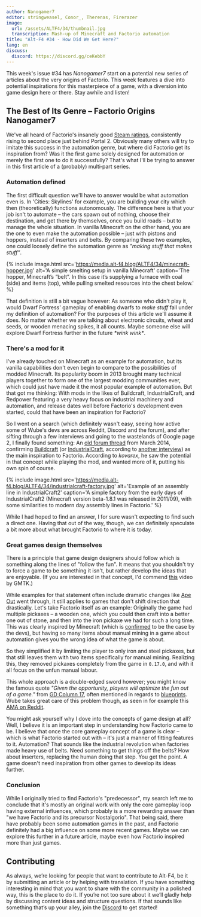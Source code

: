 ```yaml
---
author: Nanogamer7
editor: stringweasel, Conor_, Therenas, Firerazer
image:
  url: /assets/ALTF4/34/thumbnail.jpg
  transcription: Mash-up of Minecraft and Factorio automation
title: "Alt-F4 #34 - How Did We Get Here?"
lang: en
discuss:
  discord: https://discord.gg/ceKebbY
---
```


This week's issue #34 has *Nanogamer7* start on a potential new series of articles about the very origins of Factorio. This week features a dive into potential inspirations for this masterpiece of a game, with a diversion into game design here or there. Stay awhile and listen!

## The Best of Its Genre – Factorio Origins <author>Nanogamer7</author>

We've all heard of Factorio's insanely good [Steam ratings](https://steamdb.info/stats/gameratings/), consistently rising to second place just behind Portal 2. Obviously many others will try to imitate this success in the automation genre, but where did Factorio get its inspiration from? Was it the first game solely designed for automation or merely the first one to do it successfully? That's what I'll be trying to answer in this first article of a (probably) multi‐part series.

### Automation defined

The first difficult question we'll have to answer would be what automation even is. In 'Cities: Skylines' for example, you are building your city which then (theoretically) functions autonomously. The difference here is that your job isn't to automate – the cars spawn out of nothing, choose their destination, and get there by themselves, once you build roads – but to manage the whole situation. In vanilla Minecraft on the other hand, you are the one to even make the automation possible – just with pistons and hoppers, instead of inserters and belts. By comparing these two examples, one could loosely define the automation genre as *"making stuff that makes stuff"*.

{% include image.html src='https://media.alt-f4.blog/ALTF4/34/minecraft-hopper.jpg' alt='A simple smelting setup in vanilla Minecraft' caption='The hopper, Minecraft’s “belt”. In this case it’s supplying a furnace with coal (side) and items (top), while pulling smelted resources into the chest below.' %}

That definition is still a bit vague however: As someone who didn't play it, would Dwarf Fortress' gameplay of enabling dwarfs to *make stuff* fall under my definition of automation? For the purposes of this article we'll assume it does. No matter whether we are talking about electronic circuits, wheat and seeds, or wooden menacing spikes, it all counts. Maybe someone else will explore Dwarf Fortress further in the future *\*wink wink\**.

### There's a mod for it

I've already touched on Minecraft as an example for automation, but its vanilla capabilities don't even begin to compare to the possibilities of modded Minecraft. Its popularity boom in 2013 brought many technical players together to form one of the largest modding communities ever, which could just have made it the most popular example of automation. But that got me thinking: With mods in the likes of Buildcraft, IndustrialCraft, and Redpower featuring a very heavy focus on industrial machinery and automation, and release dates well before Factorio's development even started, could that have been an inspiration for Factorio?

So I went on a search (which definitely wasn't easy, seeing how active some of Wube's devs are across Reddit, Discord and the forum), and after sifting through a few interviews and going to the wastelands of Google page 2, I finally found something: An [old forum thread](https://forums.factorio.com/viewtopic.php?f=5&t=3026) from March 2014, confirming [Buildcraft](https://sourceforge.net/projects/buildcraft/) (or [IndustrialCraft](https://www.industrial-craft.net/), according to [another interview](https://youtu.be/zdttvM3dwPk?t=77)) as the main inspiration to Factorio. According to *kovarex*, he saw the potential in that concept while playing the mod, and wanted more of it, putting his own spin of course.

{% include image.html src='https://media.alt-f4.blog/ALTF4/34/industrialcraft-factory.jpg' alt='Example of an assembly line in IndustrialCraft2' caption='A simple factory from the early days of IndustrialCraft2 (Minecraft version beta-1.8.1 was released in 2011/09), with some similarities to modern day assembly lines in Factorio.' %}

While I had hoped to find an answer, I for sure wasn't expecting to find such a direct one. Having that out of the way, though, we can definitely speculate a bit more about what brought Factorio to where it is today.

### Great games design themselves

There is a principle that game design designers should follow which is something along the lines of "follow the fun". It means that you shouldn't try to force a game to be something it isn't, but rather develop the ideas that are enjoyable. (If you are interested in that concept, I'd commend [this](https://youtu.be/kMDe7_YwVKI) video by GMTK.)

While examples for that statement often include dramatic changes like [Ape Out](https://en.wikipedia.org/wiki/Ape_Out) went through, it still applies to games that don't shift direction that drastically. Let's take Factorio itself as an example: Originally the game had multiple pickaxes – a wooden one, which you could then craft into a better one out of stone, and then into the iron pickaxe we had for such a long time. This was clearly inspired by Minecraft (which is [confirmed](https://www.factorio.com/blog/post/fff-266) to be the case by the devs), but having so many items about manual mining in a game about automation gives you the wrong idea of what the game is about.

So they simplified it by limiting the player to only iron and steel pickaxes, but that still leaves them with two items specifically for manual mining. Realizing this, they removed pickaxes completely from the game in `0.17.0`, and with it all focus on the unfun manual labour.

This whole approach is a double-edged sword however; you might know the famous quote *"Given the opportunity, players will optimize the fun out of a game."* from [GD Column 17](https://www.designer-notes.com/?p=369), often mentioned in regards to [blueprints](https://alt-f4.blog/ALTF4-22/). Wube takes great care of this problem though, as seen in for example this [AMA on Reddit](https://www.reddit.com/r/factorio/comments/in5d3i/developer_technicaloriented_ama/g45ay4e/).

You might ask yourself why I dove into the concepts of game design at all? Well, I believe it is an important step in understanding how Factorio came to be. I believe that once the core gameplay concept of a game is clear – which is what Factorio started out with – it's just a manner of fitting features to it. Automation? That sounds like the industrial revolution when factories made heavy use of belts. Need something to get things off the belts? How about inserters, replacing the human doing that step. You get the point. A game doesn't need inspiration from other games to develop its ideas further.

### Conclusion

While I originally tried to find Factorio's "predecessor", my search left me to conclude that it's mostly an original work with only the core gameplay loop having external influences, which probably is a more rewarding answer than "we have Factorio and its precursor Nostalgorio". That being said, there have probably been some automation games in the past, and Factorio definitely had a big influence on some more recent games. Maybe we can explore this further in a future article, maybe even how Factorio inspired more than just games.

## Contributing

As always, we’re looking for people that want to contribute to Alt-F4, be it by submitting an article or by helping with translation. If you have something interesting in mind that you want to share with the community in a polished way, this is the place to do it. If you’re not too sure about it we’ll gladly help by discussing content ideas and structure questions. If that sounds like something that’s up your alley, join the [Discord](https://discord.gg/nxnCFkb) to get started!

